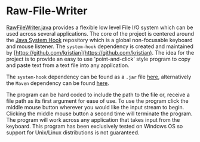 # Raw-File-Writer

[RawFileWriter.java](https://github.com/RyanMcGrath1/Raw-File-Writer/blob/main/RawFileWriter.java) provides a flexible low level File I/O system which can be used across several applications. The core of the project is centered around the [Java System Hook](https://github.com/kristian/system-hook) repository which is a global non-focusable keyboard and mouse listener. The `system-hook` dependency is created and maintained by [https://github.com/kristian](https://github.com/kristian). The idea for the project is to provide an easy to use 'point-and-click' style program to copy and paste text from a text file into any application.

The ``system-hook`` dependency can be found as a `.jar` file [here](https://github.com/kristian/system-hook/releases), alternatively the `Maven` dependency can be found [here](https://github.com/kristian/system-hook#maven-dependency). 

The program can be hard coded to include the path to the file or, receive a file path as its first argument for ease of use. To use the program click the middle mouse button wherever you would like the input stream to begin. Clicking the middle mouse button a second time will terminate the program. The program will work across any application that takes input from the keyboard. This program has been exclusively tested on Windows OS so support for Unix/Linux distributions is not guaranteed. 

